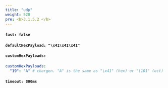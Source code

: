 ```yaml
---
title: "udp"
weight: 520
pre: <b>3.1.5.2 </b>
---
```



#### `fast: false`

#### `defaultHexPayload: "\x41\x41\x41"`

#### `customHexPayloads:`

~~~yaml
customHexPayloads: 
  "19": "A" # chargen. "A" is the same as "\x41" (hex) or "\101" (oct)
~~~

#### `timeout: 800ms`